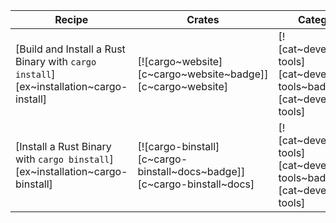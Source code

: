 | Recipe | Crates | Categories |
|---|---|---|
| [Build and Install a Rust Binary with `cargo install`][ex~installation~cargo-install] | [![cargo~website][c~cargo~website~badge]][c~cargo~website] | [![cat~development-tools][cat~development-tools~badge]][cat~development-tools] |
| [Install a Rust Binary with `cargo binstall`][ex~installation~cargo-binstall] | [![cargo-binstall][c~cargo-binstall~docs~badge]][c~cargo-binstall~docs] | [![cat~development-tools][cat~development-tools~badge]][cat~development-tools] |
